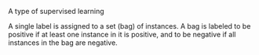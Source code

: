 A type of supervised learning

A single label is assigned to a set (bag) of instances. A bag is labeled to be positive if at least one instance in it is positive, and to be negative if all instances in the bag are negative.
